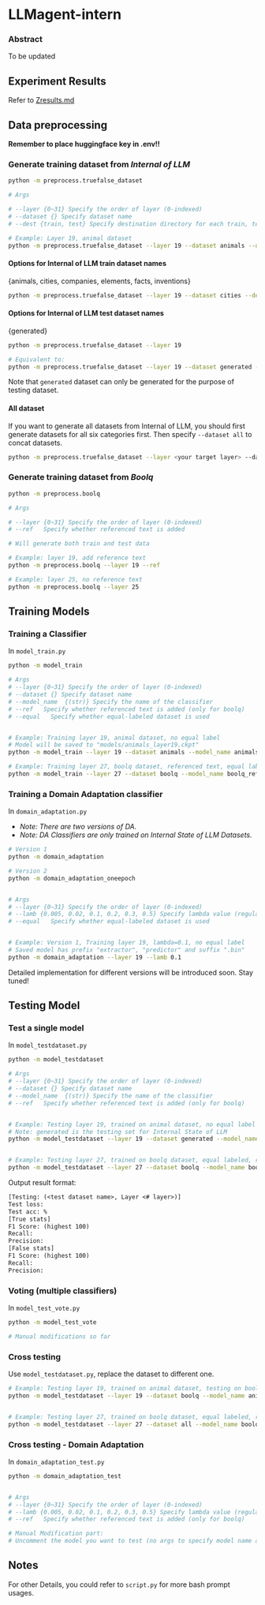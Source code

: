 # LLMagent-intern

### Abstract
To be updated

## Experiment Results
Refer to [Zresults.md](./Zresults.md)

## Data preprocessing

**Remember to place huggingface key in .env!!**

### Generate training dataset from *Internal of LLM*
```bash
python -m preprocess.truefalse_dataset

# Args

# --layer {0~31} Specify the order of layer (0-indexed)
# --dataset {} Specify dataset name
# --dest {train, test} Specify destination directory for each train, test data (default: test)

# Example: Layer 19, animal dataset
python -m preprocess.truefalse_dataset --layer 19 --dataset animals --dest train
```

#### Options for Internal of LLM train dataset names
{animals, cities, companies, elements, facts, inventions}
```bash
python -m preprocess.truefalse_dataset --layer 19 --dataset cities --dest train
```

#### Options for Internal of LLM test dataset names
{generated}
```bash
python -m preprocess.truefalse_dataset --layer 19

# Equivalent to: 
python -m preprocess.truefalse_dataset --layer 19 --dataset generated --desc test
```
Note that `generated` dataset can only be generated for the purpose of testing dataset.

#### All dataset
If you want to generate all datasets from Internal of LLM, you should first generate datasets for all six categories first. Then specify `--dataset all` to concat datasets.

```bash
python -m preprocess.truefalse_dataset --layer <your target layer> --dataset all
```

### Generate training dataset from *Boolq*
```bash
python -m preprocess.boolq

# Args

# --layer {0~31} Specify the order of layer (0-indexed)
# --ref   Specify whether referenced text is added

# Will generate both train and test data

# Example: layer 19, add reference text
python -m preprocess.boolq --layer 19 --ref

# Example: layer 25, no reference text
python -m preprocess.boolq --layer 25
```

## Training Models

### Training a Classifier
In `model_train.py`

```bash
python -m model_train

# Args
# --layer {0~31} Specify the order of layer (0-indexed)
# --dataset {} Specify dataset name
# --model_name  {(str)} Specify the name of the classifier
# --ref   Specify whether referenced text is added (only for boolq)
# --equal   Specify whether equal-labeled dataset is used


# Example: Training layer 19, animal dataset, no equal label
# Model will be saved to "models/animals_layer19.ckpt"
python -m model_train --layer 19 --dataset animals --model_name animals_layer19

# Example: Training layer 27, boolq dataset, referenced text, equal labeled
python -m model_train --layer 27 --dataset boolq --model_name boolq_ref_equal_layer27 --ref --equal
```

### Training a Domain Adaptation classifier
In `domain_adaptation.py`

- *Note: There are two versions of DA.*
- *Note: DA Classifiers are only trained on Internal State of LLM Datasets.*

```bash
# Version 1
python -m domain_adaptation

# Version 2
python -m domain_adaptation_oneepoch


# Args
# --layer {0~31} Specify the order of layer (0-indexed)
# --lamb {0.005, 0.02, 0.1, 0.2, 0.3, 0.5} Specify lambda value (regularization of D loss)
# --equal   Specify whether equal-labeled dataset is used


# Example: Version 1, Training layer 19, lambda=0.1, no equal label
# Saved model has prefix "extractor", "predictor" and suffix ".bin"
python -m domain_adaptation --layer 19 --lamb 0.1
```

Detailed implementation for different versions will be introduced soon. Stay tuned!

## Testing Model

### Test a single model

In `model_testdataset.py`


```bash
python -m model_testdataset

# Args
# --layer {0~31} Specify the order of layer (0-indexed)
# --dataset {} Specify dataset name
# --model_name  {(str)} Specify the name of the classifier
# --ref   Specify whether referenced text is added (only for boolq)


# Example: Testing layer 19, trained on animal dataset, no equal label
# Note: generated is the testing set for Internal State of LLM
python -m model_testdataset --layer 19 --dataset generated --model_name animals_layer19


# Example: Testing layer 27, trained on boolq dataset, equal labeled, referenced text
python -m model_testdataset --layer 27 --dataset boolq --model_name boolq_ref_equal_layer27 --ref
```


Output result format:
```txt
[Testing: (<test dataset name>, Layer <# layer>)]
Test loss: 
Test acc: %
[True stats]
F1 Score: (highest 100)
Recall: 
Precision: 
[False stats]
F1 Score: (highest 100)
Recall: 
Precision: 
```

### Voting (multiple classifiers)
In `model_test_vote.py`

```bash
python -m model_test_vote

# Manual modifications so far
```

### Cross testing
Use `model_testdataset.py`, replace the dataset to different one.

```bash
# Example: Testing layer 19, trained on animal dataset, testing on boolq
python -m model_testdataset --layer 19 --dataset boolq --model_name animals_layer19


# Example: Testing layer 27, trained on boolq dataset, equal labeled, referenced text, testing on all (Internal State of LLM) dataset
python -m model_testdataset --layer 27 --dataset all --model_name boolq_ref_equal_layer27
```

### Cross testing - Domain Adaptation
In `domain_adaptation_test.py`

```bash
python -m domain_adaptation_test


# Args
# --layer {0~31} Specify the order of layer (0-indexed)
# --lamb {0.005, 0.02, 0.1, 0.2, 0.3, 0.5} Specify lambda value (regularization of D loss)
# --ref   Specify whether referenced text is added (only for boolq)

# Manual Modification part:
# Uncomment the model you want to test (no args to specify model name at prompt stage)
```

## Notes
For other Details, you could refer to `script.py` for more bash prompt usages.
